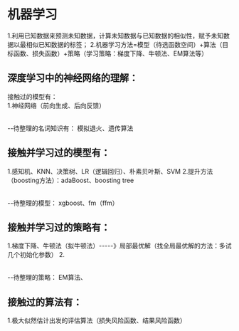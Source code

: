 # 机器学习<br/>
1.利用已知数据来预测未知数据，计算未知数据与已知数据的相似性，赋予未知数据以最相似已知数据的标签；
2.机器学习方法=模型（待选函数空间）+算法（目标函数、损失函数）+策略（学习策略：梯度下降、牛顿法、EM算法等）





## 深度学习中的神经网络的理解：<br/>
接触过的模型有：<br/>
1.神经网络（前向生成、后向反馈）


<br/>
--待整理的名词知识有：
模拟退火、遗传算法

## 接触并学习过的模型有：<br/>
1.感知机、KNN、决策树、LR（逻辑回归）、朴素贝叶斯、SVM
2.提升方法（boosting方法）：adaBoost、boosting tree

<br/>
--待整理的模型：
xgboost、fm（ffm）

## 接触并学习过的策略有：
1.梯度下降、牛顿法（拟牛顿法）-----》局部最优解（找全局最优解的方法：多试几个初始化参数）
2.

<br/>
--待整理的策略：
EM算法、


## 接触过的算法有：
1.极大似然估计出发的评估算法（损失风险函数、结果风险函数）
